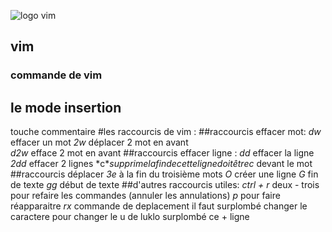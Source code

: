 ![logo vim](https://www.xaprb.com/media/2014/04/superman.jpg)
## vim
### commande de vim


## le mode insertion
touche					commentaire
#les raccourcis de  vim  :
##raccourcis effacer mot:
*dw*            effacer un mot
*2w*            déplacer 2 mot en avant    
*d2w*           efface 2 mot en avant 
##raccourcis effacer ligne :
*dd*            effacer la ligne
*2dd*           effacer 2 lignes
*c$*            supprime la fin de cette ligne doit être  c$  devant le mot
##raccourcis déplacer
*3e*            à la fin du troisième mots
*O*             créer une ligne
*G*		fin de texte
*gg*		début de texte
##d'autres raccourcis utiles:
*ctrl + r*       deux - trois pour refaire les commandes  (annuler les annulations)
*p*		 pour faire réapparaitre
*rx*		 commande de deplacement il faut surplombé  changer le caractere 
		 pour changer le u de luklo  surplombé   ce + ligne

